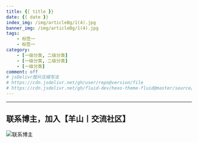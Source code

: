 ```yaml
---
title: {{ title }}
date: {{ date }}
index_img: /img/articleBg/1(4).jpg
banner_img: /img/articleBg/1(4).jpg
tags:
    - 标签一
    - 标签一
category:
    - [一级分类, 二级分类]
    - [一级分类, 二级分类]
    - [一级分类]
comment: off
# jsDelivr图片压缩写法
# https://cdn.jsdelivr.net/gh/user/repo@version/file
# https://cdn.jsdelivr.net/gh/fluid-dev/hexo-theme-fluid@master/source/img/favicon.png
---
```


---

## 联系博主，加入【羊山丨交流社区】
![联系博主](/img/icon/wechatFindMe.png)